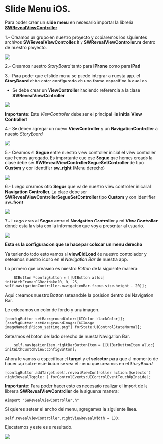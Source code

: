 # Slide Menu iOS. 

Para poder crear un __slide menu__ en necesario importar la libreria [__SWRevealViewController__](https://github.com/John-Lluch/SWRevealViewController)


1.- Creamos un grupo en nuestro proyecto y copiaremos los siguientes archivos __SWRevealViewController.h__ y __SWRevealViewController.m__ dentro de nuestro proyecto. 

![](https://raw.githubusercontent.com/jghg02/slidemenuios/master/img/1.png)

2.- Creamos nuestro _StoryBoard_ tanto para __iPhone__ como para __iPad__

3.- Para poder que el slide menu se puede integrar a nuesta app. el __StoryBoard__ debe estar configurado de una forma especifica la cual es:

- Se debe crear un __ViewController__ haciendo referencia a la clase __SWRevealViewController__ 

![](https://raw.githubusercontent.com/jghg02/slidemenuios/master/img/2.png)

__Importante:__ Este _ViewController_ debe ser el principal (__is initial View Controller__)

4.- Se deben agregar un nuevo __ViewController__ y un __NavigationController__ a nuesto _StoryBoard_ 

![](https://raw.githubusercontent.com/jghg02/slidemenuios/master/img/3.png)

5.- Creamos el __Segue__ entre nuestro view controller inicial el  view controller que hemos agregado. Es importante que ese __Segue__ que hemos creado la clase debe ser __SWRevealViewControllerSegueSetController__ de tipo __Custom__ y con identifier __sw_right__ (Menu derecho)

![](https://raw.githubusercontent.com/jghg02/slidemenuios/master/img/4.png)

6.- Luego creamos otro __Segue__ que va de nuestro view controller inical al __Navigation Controller__. La clase debe ser __SWRevealViewControllerSegueSetController__ tipo __Custom__ y con Identifier __sw_front__

![](https://raw.githubusercontent.com/jghg02/slidemenuios/master/img/5.png)

7.- Luego creo el __Segue__ entre el __Navigation Controller__ y mi __View Controller__ donde esta la vista con la informacion que voy a presentar al usuario.

![](https://raw.githubusercontent.com/jghg02/slidemenuios/master/img/6.png)

__Esta es la configuracion que se hace par colocar un menu derecho__

Ya teniendo todo esto vamos al __viewDidLoad__ de nuestro controlador y seteamos nuestro icono en el _Navigation Bar_ de nuestra app. 

Lo primero que creasmo es nuestro _Botton_ de la siguiente manera:

		UIButton *configButton = [[UIButton alloc] initWithFrame:CGRectMake(0, 0, 25, self.navigationController.navigationBar.frame.size.height - 20)];
		
Aqui creamos nuestro Botton seteandole la posision dentro del Navigation Bar.

Le colocamos un color de fondo y una imagen.

	[configButton setBackgroundColor:[UIColor blackColor]];
	[configButton setBackgroundImage:[UIImage imageNamed:@"icon_setting.png"] forState:UIControlStateNormal];
	
Seteamos el boton del lado derecho de nuesta Navigation Bar.

	    self.navigationItem.rightBarButtonItem = [[UIBarButtonItem alloc] initWithCustomView:configButton];
	
Ahora le vamos a especificar el __target__ y el __selector__ para que al momento de hacer tap sobre este boton se vea el menu que creamos en el _StoryBoard_

	[configButton addTarget:self.revealViewController action:@selector( rightRevealToggle: ) forControlEvents:UIControlEventTouchUpInside];
        
    
__Importante:__  Para poder hacer esto es necesario realizar el import de la libreria __SWRevealViewController__ de la siguente manera:

	#import "SWRevealViewController.h"
	
	
Si quieres setear el ancho del menu, agregamos la siguiente linea.

	self.revealViewController.rightViewRevealWidth = 100;
	
	
	
Ejecutamos y este es e resultado.

![](https://raw.githubusercontent.com/jghg02/slidemenuios/master/img/7.png)
	



